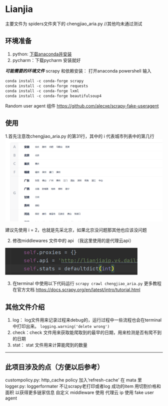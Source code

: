 # Lianjia
 
主要文件为 spiders文件夹下的 chengjiao_aria.py //其他均未通过测试

## 环境准备
1. python: [下载anaconda并安装](https://docs.anaconda.com/anaconda/install/windows/)
2. pycharm：下载pycharm 安装就好

***可能需要的环境文件***
scrapy 和依赖安装： 打开anaconda powershell 输入
```
conda install -c conda-forge scrapy
conda install -c conda-forge requests
conda install -c conda-forge lxml
conda install -c conda-forge beautifulsoup4
```
Random user agent 组件
https://github.com/alecxe/scrapy-fake-useragent

## 使用
1.首先注意改chengjiao_aria.py 的第31行，其中的 i 代表城市列表中的第几行
![0060133c224286bdb0d9a928cf47bd10.png](https://github.com/sqyqyq/Lianjia/blob/master/img/city_list.png)

建议先使用 i = 2，也就是先采北京，如果北京没问题那其他也应该没问题

2. 修改middlewares 文件中的 api （我这里使用的是代理云api）

![cf24aa7b01cb2fc4d96ae3afebe0b1cd.png](https://github.com/sqyqyq/Lianjia/blob/master/img/api.png)
 
3. 在terminal 中使用以下代码运行
 `scrapy crawl chengjiao_aria.py`
 更多教程在官方文档 https://docs.scrapy.org/en/latest/intro/tutorial.html
 
 
## 其他文件介绍
1. log： log文件用来记录过程来debug的，运行过程中一些流程也会在terminal中打印出来。
`logging.warning('delete wrong')`
2. check：check 文件用来获取能爬取到的最早的日期，用来检测是否有爬不到的日期
3. stat： stat 文件用来计算能爬到的数量

* * *

## 此项目涉及的点（方便以后参考）
custompolicy.py: http_cache policy 加入‘refresh-cache’ 在 mata 里
logger.py: loggerformater 不让scrapy老打印或者log 成功的item
用切割价格和面积 以获得更多链家信息
自定义 middleware 使用 代理云 ip 
使用 fake user agent
